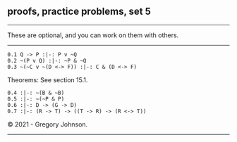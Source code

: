 ## proofs, practice problems, set 5

---

These are optional, and you can work on them with others.

---


~~~{.ProofChecker .JohnsonSL options="fonts tabindent render" guides="fitch" submission="none"}
0.1 Q -> P :|-: P v ~Q
0.2 ~(P v Q) :|-: ~P & ~Q
0.3 ~(~C v ~(D <-> F)) :|-: C & (D <-> F)
~~~

Theorems: See section 15.1.

~~~{.ProofChecker .JohnsonSL options="fonts tabindent render" guides="fitch" submission="none"}
0.4 :|-: ~(B & ~B)
0.5 :|-: ~(~P & P)
0.6 :|-: D -> (G -> D)
0.7 :|-: (R -> T) -> ((T -> R) -> (R <-> T))
~~~

<p>&copy; 2021 - <script>document.write(new Date().getFullYear())</script> Gregory Johnson.</p>
 
---